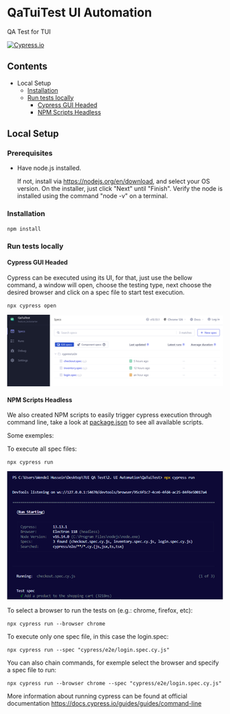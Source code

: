 # QaTuiTest UI Automation
QA Test for TUI

[![Cypress.io](https://img.shields.io/badge/tested%20with-Cypress-04C38E.svg)](https://www.cypress.io/)

## Contents

-   Local Setup
    -   [Installation](#installation)
    -   [Run tests locally](#run-tests-locally)
        -   [Cypress GUI Headed](#cypress-gui-headed)
        -   [NPM Scripts Headless](#npm-scripts-headless)

## Local Setup

### Prerequisites

- Have node.js installed.

    If not, install via https://nodejs.org/en/download, and select your OS version. On the installer, just click "Next" until "Finish". Verify the node is installed using the command "node -v" on a terminal.

### Installation

```
npm install
```

### Run tests locally

#### Cypress GUI Headed

Cypress can be executed using its UI, for that, just use the bellow command, a window will open, choose the testing type, next choose the desired browser and click on a spec file to start test execution.

```
npx cypress open
```

<p align="center">
    <img alt="Cypress GUI" src="./docs/img/cypress.ui.png">
</p>

#### NPM Scripts Headless

We also created NPM scripts to easily trigger cypress execution through command line, take a look at [package.json](./package.json) to see all available scripts.

Some exemples:

To execute all spec files:

```
npx cypress run
```

<p align="center">
    <img alt="Cypress GUI" src="./docs/img/cypress.npm.scripts.png">
</p>

To select a browser to run the tests on (e.g.: chrome, firefox, etc):

```
npx cypress run --browser chrome
```

To execute only one spec file, in this case the login.spec:

```
npx cypress run --spec "cypress/e2e/login.spec.cy.js"
```

You can also chain commands, for exemple select the browser and specify a spec file to run:

```
npx cypress run --browser chrome --spec "cypress/e2e/login.spec.cy.js"
```

More information about running cypress can be found at official documentation https://docs.cypress.io/guides/guides/command-line
